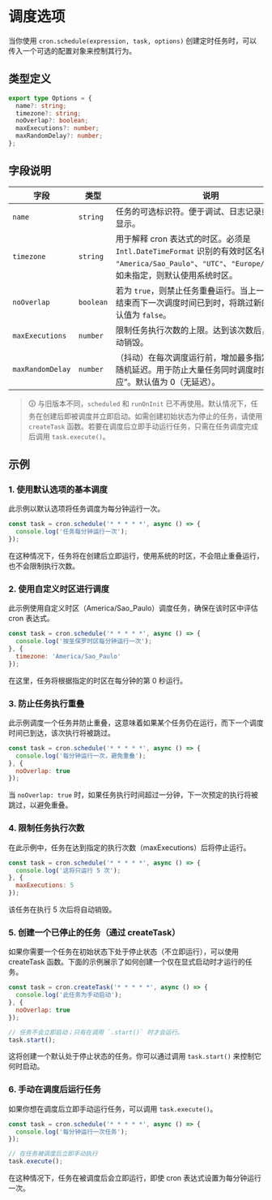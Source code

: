 # 调度选项

当你使用 `cron.schedule(expression, task, options)` 创建定时任务时，可以传入一个可选的配置对象来控制其行为。

## 类型定义
```ts
export type Options = {
  name?: string;
  timezone?: string;
  noOverlap?: boolean;
  maxExecutions?: number;
  maxRandomDelay?: number;
};
```
## 字段说明

| 字段             | 类型      | 说明                                                                 |
|------------------|-----------|-----------------------------------------------------------------------------|
| `name`           | `string`  | 任务的可选标识符。便于调试、日志记录或在 UI 中显示。 |
| `timezone`       | `string`  | 用于解释 cron 表达式的时区。必须是 `Intl.DateTimeFormat` 识别的有效时区名称（例如 `"America/Sao_Paulo"`、`"UTC"`、`"Europe/London"`）。如未指定，则默认使用系统时区。 |
| `noOverlap`      | `boolean` | 若为 `true`，则禁止任务重叠运行。当上一次执行尚未结束而下一次调度时间已到时，将跳过新的运行。默认值为 `false`。 |
| `maxExecutions`  | `number`  | 限制任务执行次数的上限。达到该次数后，任务将自动销毁。 |
| `maxRandomDelay` | `number`  | （抖动）在每次调度运行前，增加最多指定毫秒数的随机延迟。用于防止大量任务同时调度时的“惊群效应”。默认值为 0（无延迟）。 |

> 🛈 与旧版本不同，`scheduled` 和 `runOnInit` 已不再使用。默认情况下，任务在创建后即被调度并立即启动。如需创建初始状态为停止的任务，请使用 `createTask` 函数。若要在调度后立即手动运行任务，只需在任务调度完成后调用 `task.execute()`。

## 示例

### 1. 使用默认选项的基本调度

此示例以默认选项将任务调度为每分钟运行一次。
```js
const task = cron.schedule('* * * * *', async () => {
  console.log('任务每分钟运行一次');
});
```
在这种情况下，任务将在创建后立即运行，使用系统的时区，不会阻止重叠运行，也不会限制执行次数。

### 2. 使用自定义时区进行调度

此示例使用自定义时区（America/Sao_Paulo）调度任务，确保在该时区中评估 cron 表达式。
```js
const task = cron.schedule('* * * * *', async () => {
  console.log('按圣保罗时区每分钟运行一次');
}, {
  timezone: 'America/Sao_Paulo'
});

```
在这里，任务将根据指定的时区在每分钟的第 0 秒运行。

### 3. 防止任务执行重叠

此示例调度一个任务并防止重叠，这意味着如果某个任务仍在运行，而下一个调度时间已到达，该次执行将被跳过。
```js
const task = cron.schedule('* * * * *', async () => {
  console.log('每分钟运行一次，避免重叠');
}, {
  noOverlap: true
});
```
当 `noOverlap: true` 时，如果任务执行时间超过一分钟，下一次预定的执行将被跳过，以避免重叠。

### 4. 限制任务执行次数

在此示例中，任务在达到指定的执行次数（maxExecutions）后将停止运行。
```js
const task = cron.schedule('* * * * *', async () => {
  console.log('这将只运行 5 次');
}, {
  maxExecutions: 5
});
```
该任务在执行 5 次后将自动销毁。

### 5. 创建一个已停止的任务（通过 createTask）

如果你需要一个任务在初始状态下处于停止状态（不立即运行），可以使用 createTask 函数。下面的示例展示了如何创建一个仅在显式启动时才运行的任务。
```js
const task = cron.createTask('* * * * *', async () => {
  console.log('此任务为手动启动');
}, {
  noOverlap: true
});

// 任务不会立即启动；只有在调用 `.start()` 时才会运行。
task.start();
```
这将创建一个默认处于停止状态的任务。你可以通过调用 `task.start()` 来控制它何时启动。

### 6. 手动在调度后运行任务

如果你想在调度后立即手动运行任务，可以调用 `task.execute()`。
```js
const task = cron.schedule('* * * * *', async () => {
  console.log('每分钟运行一次任务');
});

// 在任务被调度后立即手动执行
task.execute();
```
在这种情况下，任务在被调度后会立即运行，即使 cron 表达式设置为每分钟运行一次。